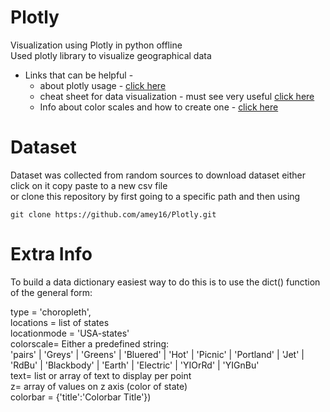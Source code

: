# Plotly
Visualization using Plotly in python offline
<br/> Used plotly library to visualize geographical data 
* Links that can be helpful - 
    * about plotly usage - [click here](https://plotly.com/python/renderers/)
    * cheat sheet for data visualization - must see very useful [click here](https://images.plot.ly/plotly-documentation/images/python_cheat_sheet.pdf)
    * Info about color scales and how to create one - [click here](https://plotly.com/python/colorscales/)
   
# Dataset
Dataset was collected from random sources to download dataset either click on it copy paste to a new csv file <br/>
or clone this repository by first going to a specific path and then using <br/>
```
git clone https://github.com/amey16/Plotly.git
```

# Extra Info
To build a data dictionary easiest way to do this is to use the dict() function of the general form: <br/>

type = 'choropleth', <br/>
locations = list of states <br/>
locationmode = 'USA-states' <br/>
colorscale= Either a predefined string:<br/>
'pairs' | 'Greys' | 'Greens' | 'Bluered' | 'Hot' | 'Picnic' | 'Portland' | 'Jet' | 'RdBu' | 'Blackbody' | 'Earth' | 'Electric' | 'YIOrRd' | 'YIGnBu'
<br/>
text= list or array of text to display per point<br/>
z= array of values on z axis (color of state)<br/>
colorbar = {'title':'Colorbar Title'})
